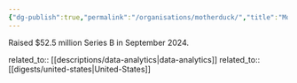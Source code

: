```yaml
---
{"dg-publish":true,"permalink":"/organisations/motherduck/","title":"MotherDuck"}
---
```



Raised $52.5 million Series B in September 2024.

related_to:: [[descriptions/data-analytics\|data-analytics]]
related_to:: [[digests/united-states\|United-States]]
